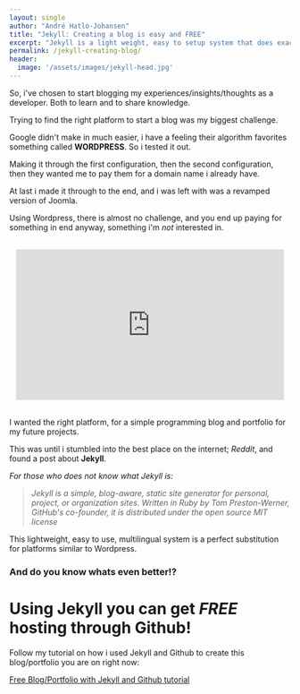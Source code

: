 ```yaml
---
layout: single
author: "André Hatlo-Johansen"
title: "Jekyll: Creating a blog is easy and FREE"
excerpt: "Jekyll is a light weight, easy to setup system that does exactly what it is supposed to do."
permalink: /jekyll-creating-blog/
header:
  image: '/assets/images/jekyll-head.jpg'
---
```


So, i've chosen to start blogging my experiences/insights/thoughts as a developer. Both to learn and to share knowledge.

Trying to find the right platform to start a blog was my biggest challenge.

Google didn't make in much easier, i have a feeling their algorithm favorites something called **WORDPRESS**. So i tested it out.

Making it through the first configuration, then the second configuration, then they wanted me to pay them for a domain name i already have.

At last i made it through to the end, and i was left with was a revamped version of Joomla.

Using Wordpress, there is almost no challenge, and you end up paying for something in end anyway, something i'm *_not_* interested in.

<br>

<center>
<iframe src="https://giphy.com/embed/O8pa1CyYSp1yE" width="480" height="269" frameBorder="0" class="giphy-embed" allowFullScreen></iframe>
</center>
<br>

I wanted the right platform, for a simple programming blog and portfolio for my future projects.

This was until i stumbled into the best place on the internet; *Reddit*, and found a post about **Jekyll**.

*For those who does not know what Jekyll is:*

>*Jekyll is a simple, blog-aware, static site generator for personal, project, or organization sites. Written in Ruby by Tom Preston-Werner, GitHub's co-founder, it is distributed under the open source MIT license*

This lightweight, easy to use, multilingual system is a perfect substitution for platforms similar to Wordpress.


### And do you know whats even better!?

Using Jekyll you can get *FREE* hosting through Github!
=======================================================

Follow my tutorial on how i used Jekyll and Github to create this blog/portfolio you are on right now:

[Free Blog/Portfolio with Jekyll and Github tutorial](http://www.andrehatlo.com/jekyll-and-github-makes-love)
